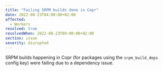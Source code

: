 ```yaml
---
title: "Failing SRPM builds done in Copr"
date: 2022-08-23T04:00:00+02:00
affected:
  - Workers
resolved: true
resolvedWhen: 2022-08-23T09:00:00+02:00
section: issue
severity: disrupted
---
```


SRPM builds happening in Copr (for packages using the `srpm_build_deps` config
key) were failing due to a dependency issue.
